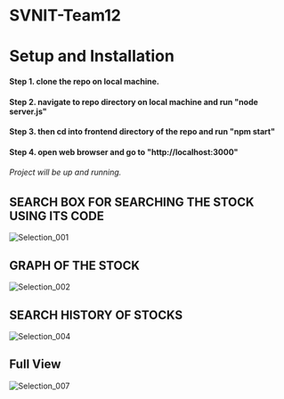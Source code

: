 # SVNIT-Team12

# Setup and Installation
#### Step 1. clone the repo on local machine.
#### Step 2. navigate to repo directory on local machine and run "node server.js"
#### Step 3. then cd into frontend directory of the repo and run "npm start"
#### Step 4. open web browser and go to "http://localhost:3000"
###### Project will be up and running.

##  SEARCH BOX FOR SEARCHING THE STOCK USING ITS CODE
![Selection_001](https://user-images.githubusercontent.com/60481045/188470527-b976c7eb-d43f-4519-8044-828e931056dd.png)
## GRAPH OF  THE STOCK
![Selection_002](https://user-images.githubusercontent.com/60481045/188470546-734576bc-3d60-4e5b-815d-caf3fcd79561.png)
## SEARCH HISTORY OF STOCKS
![Selection_004](https://user-images.githubusercontent.com/60481045/188470558-3d704d0a-b307-48b6-a405-7933a507b815.png)

## Full View
![Selection_007](https://user-images.githubusercontent.com/60481045/188471821-5409c7b3-c7a8-4b72-9b1b-5318133c26fd.png)
